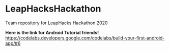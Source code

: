 # LeapHacksHackathon
Team repository for LeapHacks Hackathon 2020

**Here is the link for Android Tutorial friends!**
https://codelabs.developers.google.com/codelabs/build-your-first-android-app/#6
